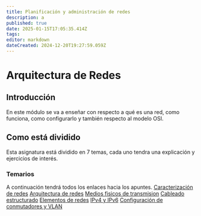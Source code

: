 ```yaml
---
title: Planificación y administración de redes
description: a
published: true
date: 2025-01-15T17:05:35.414Z
tags: 
editor: markdown
dateCreated: 2024-12-20T19:27:59.059Z
---
```


# Arquitectura de Redes
## Introducción
En este módulo se va a enseñar con respecto a qué es una red, como funciona, como configurarlo y también respecto al modelo OSI.


## Como está dividido
Esta asignatura está dividido en 7 temas, cada uno tendra una explicación y ejercicios de interés.
### Temarios
A continuación tendrá todos los enlaces hacia los apuntes.
[Caracterización de redes](/apuntes/asir/asir1/Planificacion_Redes/Caracterizacion)
[Arquitectura de redes](/apuntes/asir/asir1/Planificacion_Redes/Arquitectura)
[Medios fisicos de transmision](/apuntes/asir/asir1/Planificacion_Redes/Medios_trasmision)
[Cableado estructurado](/apuntes/asir/asir1/Planificacion_Redes/cableado_estructurado)
[Elementos de redes](/apuntes/asir/asir1/Planificacion_Redes/Elementos_redes)
[IPv4 y IPv6](/apuntes/asir/asir1/Planificacion_Redes/IPv4_6)
[Configuración de conmutadores y VLAN](/apuntes/asir/asir1/Planificacion_Redes/Conmutadores_VLAN)


